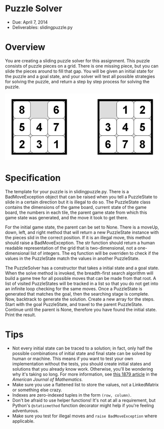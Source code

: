 # Puzzle Solver

* Due: April 7, 2014
* Deliverables: slidingpuzzle.py

# Overview

You are creating a sliding puzzle solver for this assignment. This puzzle
consists of puzzle pieces on a grid. There is one missing piece, but you can
slide the pieces around to fill that gap. You will be given an initial state
for the puzzle and a goal state, and your solver will test all possible
strategies for solving the puzzle, and return a step by step process for
solving the puzzle.

![_(above)_ A sliding puzzle of dimensions (3, 3)](8-puzzle-states.png)

# Specification

The template for your puzzle is in slidingpuzzle.py. There is a
BadMoveException object that can be raised when you tell a PuzzleState to slide
in a certain direction but it is illegal to do so. The PuzzleState class
contains the dimensions of the game board, current state of the game board, the
numbers in each tile, the parent game state from which this game state was
generated, and the move it took to get there.

For the initial game state, the parent can be set to None. There is a moveUp,
down, left, and right method that will return a new PuzzleState instance with
the pieces slid in the correct position. If it is an illegal move, this method
should raise a BadMoveException. The str function should return a human
readable representation of the grid that is two-dimensional, not a
one-dimensional list of integers. The eq function will be overriden to check if
the values in the PuzzleState match the values in another PuzzleState.

The PuzzleSolver has a constructor that takes a initial state and a goal state.
When the solve method is invoked, the breadth-first search algorithm will build
a game tree for all possible moves that can be made from that root.  A list of
visited PuzzleStates will be tracked in a list so that you do not get into an
infinite loop checking for the same moves. Once a PuzzleState is generated that
matches the goal, then the searching stage is complete. Now, backtrack to
generate the solution. Create a new array for the steps. Start with the goal
PuzzleState, and travel to the parent PuzzleState. Continue until the parent is
None, therefore you have found the initial state. Print the result.

# Tips

- Not every initial state can be traced to a solution; in fact, only half the possible combinations of initial state and final state can be solved by human or machine. This means if you want to test your own implementation without the tests, you should create initial states and solutions that you already know work. Otherwise, you'll be wondering why it's taking so long. For more information, see [this 1879 article][AJM] in the _American Journal of Mathematics._
- Make sure you use a flattened list to store the values, not a LinkedMatrix or something else crazy.
- Indexes are zero-indexed tuples in the form `(row, column)`.
- Don't be afraid to use helper functions! It's not at all a requirement, but Python's `@staticmethod` function decorator might help if you're feeling adventurous.
- Make sure you test for illegal moves and `raise BadMoveException` where applicable.

[AJM]: http://www.jstor.org/stable/2369492?origin=crossref
